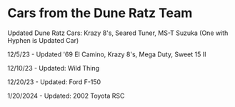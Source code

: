# Cars from the Dune Ratz Team

Updated Dune Ratz Cars: Krazy 8's, Seared Tuner, MS-T Suzuka (One with Hyphen is Updated Car) 

12/5/23 - Updated '69 El Camino, Krazy 8's, Mega Duty, Sweet 15 II

12/10/23 - Updated: Wild Thing

12/20/23 - Updated: Ford F-150

1/20/2024 - Updated: 2002 Toyota RSC
